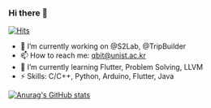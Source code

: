 ### Hi there 👋
[![Hits](https://hits.seeyoufarm.com/api/count/incr/badge.svg?url=https%3A%2F%2Fgithub.com%2Fjunwha0511%2F&count_bg=%23A0B9F8&title_bg=%23555555&icon=&icon_color=%23E7E7E7&title=Hits&edge_flat=false)](https://hits.seeyoufarm.com)
- 🔭 I’m currently working on @S2Lab, @TripBuilder
- 📫 How to reach me: qbit@unist.ac.kr
- :book: I’m currently learning Flutter, Problem Solving, LLVM
- ⚡ Skills: C/C++, Python, Arduino, Flutter, Java 

[![Anurag's GitHub stats](https://github-readme-stats.vercel.app/api?username=junwha0511)](https://github.com/junwha0511/github-readme-stats)



<!--
**junwha0511/junwha0511** is a ✨ _special_ ✨ repository because its `README.md` (this file) appears on your GitHub profile.

Here are some ideas to get you started:

- 👯 I’m looking to collaborate on ...n
- 🤔 I’m looking for help with ...
- 💬 Ask me about ...
- 📫 How to reach me: ...
- 😄 Pronouns: ...
- ⚡ Fun fact: ...
-->
